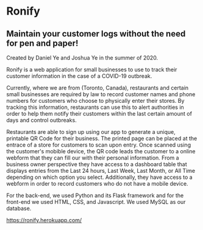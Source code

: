# Ronify
## Maintain your customer logs without the need for pen and paper!

Created by Daniel Ye and Joshua Ye in the summer of 2020.

Ronify is a web application for small businesses to use to track their customer information in the case of a COVID-19 outbreak. 

Currently, where we are from (Toronto, Canada), restaurants and certain small businesses are required by law to record customer names and phone numbers for customers who choose to physically enter their stores. By tracking this information, restaurants can use this to alert authorities in order to help them notify their customers within the last certain amount of days and control outbreaks.

Restaurants are able to sign up using our app to generate a unique, printable QR Code for their business. The printed page can be placed at the entrace of a store for customers to scan upon entry. Once scanned using the customer's mobible device, the QR code leads the customer to a online webform that they can fill our with their personal information. From a business owner perspective they have access to a dashboard table that displays entries from the Last 24 hours, Last Week, Last Month, or All Time depending on which option you select. Additionally, they have access to a webform in order to record customers who do not have a mobile device.

For the back-end, we used Python and its Flask framework and for the front-end we used HTML, CSS, and Javascript. We used MySQL as our database.

https://ronify.herokuapp.com/

